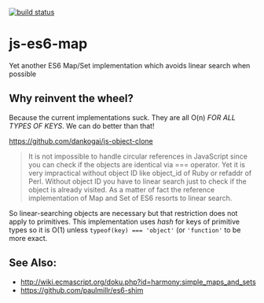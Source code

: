 [![build status](https://secure.travis-ci.org/dankogai/js-es6-map.png)](http://travis-ci.org/dankogai/js-es6-map)


js-es6-map
==========

Yet another ES6 Map/Set implementation which avoids linear search when possible

Why reinvent the wheel?
-----------------------

Because the current implementations suck.  They are all O(n) *FOR ALL TYPES OF KEYS*.  We can do better than that!

https://github.com/dankogai/js-object-clone
> It is not impossible to handle circular references in JavaScript since you can check if the objects are identical via === operator. Yet it is very impractical without object ID like object_id of Ruby or refaddr of Perl. Without object ID you have to linear search just to check if the object is already visited. As a matter of fact the reference implementation of Map and Set of ES6 resorts to linear search.

So linear-searching objects are necessary but that restriction does not apply to primitives.  This implementation uses _hash_ for keys of primitive types so it is O(1) unless `typeof(key) === 'object'` (or `'function'` to be more exact.


See Also:
---------

+ http://wiki.ecmascript.org/doku.php?id=harmony:simple_maps_and_sets
+ https://github.com/paulmillr/es6-shim
